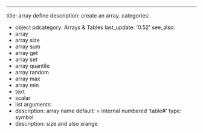 ---
title: array define
description: create an array.
categories:
- object
pdcategory: Arrays & Tables
last_update: '0.52'
see_also:
- array
- array size
- array sum
- array get
- array set
- array quantile
- array random
- array max
- array min
- text
- scalar
- list
arguments:
- description: array name 
  default: = internal numbered 'table#'  type: symbol
- description: size and also xrange 